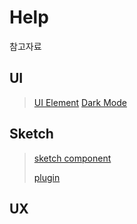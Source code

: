 # Help
참고자료


## UI
>[UI Element](https://bi.spoqa.com/ui.html)
>[Dark Mode](https://tech.socarcorp.kr/design/2020/07/10/dark-mode-01.html)

## Sketch
>[sketch component](https://tech.socarcorp.kr/design/2020/07/31/component-01.html) 
>
>[plugin](https://handzumade.tistory.com/24)

## UX

